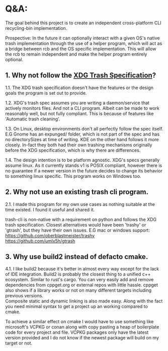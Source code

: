 # Q&A:
The goal behind this project is to create an independent cross-platform CLI recycling-bin implementation. 

Prospective: In the future it can optionally interact with a given OS's native trash implementation through the use of a helper program,
which will act as a bridge between rcb and the OS specific implementation. 
This will allow the rcb to remain independent and make the helper program entirely optional.

## 1. Why not follow the [XDG Trash Specification](https://specifications.freedesktop.org/trash-spec/latest/)?

1.1. The XDG trash specification doesn't have the features or the design goals the program is set out to provide.

1.2. XDG's trash spec assumes you are writing a daemon/service that actively monitors files. 
And not a CLI program. Albeit can be made to work reasonably well, but not fully compliant. This is because of features like 'Automatic trash cleaning'.

1.3. On Linux, desktop environments don't all perfectly follow the spec itself. 
E.G Gnome has an expunged/ folder, which is not part of the spec and has no directorySizes at time of writing. 
KDE on the other hand follows it more closely. In-fact they both had their own trashing mechanisms originally before the XDG specification, which is why there are differences.

1.4. The design intention is to be platform agnostic. XDG's specs generally assume linux.
As it currently stands v1 is POSIX compliant, however there is no guarantee if a newer version in the future decides to change its behavior to something linux specific. This program works on Windows too.


## 2. Why not use an existing trash cli program.
2.1. I made this program for my own use cases as nothing suitable at the time existed. I found it useful and shared it.

trash-cli is non-native with a requirement on python and follows the XDG trash specification. Closest alternatives would have been 'trashy' or 'gtrash', but they have their own issues. 
E.G mac or windows support:\
https://github.com/oberblastmeister/trashy \
https://github.com/umlx5h/gtrash

## 3. Why use build2 instead of defacto cmake. 
4.1. I like build2 because it's better in almost every way except for the lack of IDE integration.
Build2 is probably the closest thing to a unified c++ ecosystem. Similar to rust's cargo.
You can very easily add and remove dependencies from cppget.org or external repos with little hassle. 
cppget also shows if a library works or not on many different targets including previous versions.  
Composite static and dynamic linking is also made easy.
Along with the fact you need minimal syntax to get a project up an working compared to cmake.

To achieve a similar effect on cmake I would have to use something like microsoft's VCPKG or conan
along with copy pasting a heap of boilerplate code for every project and file. 
VCPKG packages only have the latest version provided and I do not know if the newest package will build on my target or not.
